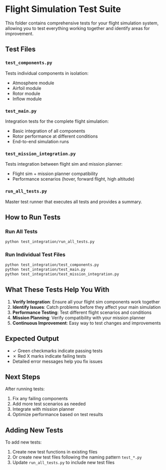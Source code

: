 # Flight Simulation Test Suite

This folder contains comprehensive tests for your flight simulation system, allowing you to test everything working together and identify areas for improvement.

## Test Files

### `test_components.py`
Tests individual components in isolation:
- Atmosphere module
- Airfoil module  
- Rotor module
- Inflow module

### `test_main.py`
Integration tests for the complete flight simulation:
- Basic integration of all components
- Rotor performance at different conditions
- End-to-end simulation runs

### `test_mission_integration.py`
Tests integration between flight sim and mission planner:
- Flight sim + mission planner compatibility
- Performance scenarios (hover, forward flight, high altitude)

### `run_all_tests.py`
Master test runner that executes all tests and provides a summary.

## How to Run Tests

### Run All Tests
```bash
python test_integration/run_all_tests.py
```

### Run Individual Test Files
```bash
python test_integration/test_components.py
python test_integration/test_main.py
python test_integration/test_mission_integration.py
```

## What These Tests Help You With

1. **Verify Integration**: Ensure all your flight sim components work together
2. **Identify Issues**: Catch problems before they affect your main simulation
3. **Performance Testing**: Test different flight scenarios and conditions
4. **Mission Planning**: Verify compatibility with your mission planner
5. **Continuous Improvement**: Easy way to test changes and improvements

## Expected Output

- ✓ Green checkmarks indicate passing tests
- ✗ Red X marks indicate failing tests
- Detailed error messages help you fix issues

## Next Steps

After running tests:
1. Fix any failing components
2. Add more test scenarios as needed
3. Integrate with mission planner
4. Optimize performance based on test results

## Adding New Tests

To add new tests:
1. Create new test functions in existing files
2. Or create new test files following the naming pattern `test_*.py`
3. Update `run_all_tests.py` to include new test files